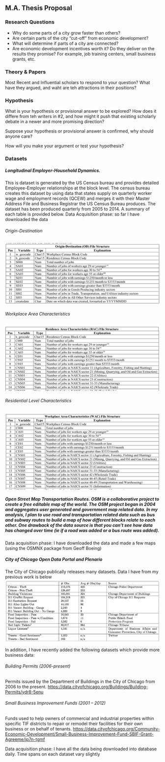 ## M.A. Thesis Proposal

### Research Questions
- Why do some parts of a city grow faster than others?
- Are certain parts of the city “cut-off” from economic development?
- What will determine if parts of a city are connected?
- Are economic development incentives worth it?  Do they deliver on the results they promise?  For example, job training centers, small business grants, etc.


### Theory & Papers

Most Recent and Influential scholars to respond to your question?  What have they argued, and waht are teh attractions in their positions?

### Hypothesis

What is your hypothesis or provisional answer to be explored?  How does it differe from teh writers in #2, and how might it push that existing scholarly debate in a newer and more promising direction?

Suppose your hypothesis or provisional answer is confirmed, why should anyone care?

How will you make your argument or test your hypothesis?


### Datasets
##### Longitudinal Employer-Household Dynamics.  
This is dataset is generated by the US Census bureau and provides detailed Employee-Employer relationships at the block level.  The census bureau creates this dataset by using data that states supply on quarterly worker wage and employment records (QCEW) and merges it with their Master Address File and Business Registrar the US Census Bureau produces. The dataset has been produced quarterly from 2005 to 2014.  A summary of each table is provided below.
Data Acquisition phase: so far I have downloaded the data

###### Origin-Destination 
![](img/img1.png)

###### Workplace Area Characteristics
![](img/img2.png)

###### Residential Level Characteristics
![](img/img3.png)


##### Open Street Map Transportation Routes.  OSM is a collaborative project to create a free editable map of the world.  The OSM project began in 2004 and aggregates user generated and government map related data. In my analysis, I plan to use road and transportation related data such as bus and subway routes to build a map of how different blocks relate to each other.  One drawback of the data source is that you can’t see how data has changed over time (ie if a road was added or a bus route was added).
Data acquisition phase: I have downloaded the data and made a few maps (using the OSMNX package from Geoff Boeing)

##### City of Chicago Open Data Portal and Plenario
The City of Chicago publically releases many datasets.  Data I have from my previous work is below
![](img/img4.png)

In addition, I have recently added the following datasets which provide more business data:

###### Building Permits (2006-present)
Permits issued by the Department of Buildings in the City of Chicago from 2006 to the present.
https://data.cityofchicago.org/Buildings/Building-Permits/ydr8-5enu

###### Small Business Improvement Funds (2001 – 2012)
Funds used to help owners of commercial and industrial properties within specific TIF districts to repair or remodel their facilities for their own business or on behalf of tenants.
https://data.cityofchicago.org/Community-Economic-Development/Small-Business-Improvement-Fund-SBIF-Grant-Agreeme/jp7n-tgmf

Data acquisition phase: I have all the data being downloaded into database daily.  Time spans on each dataset vary slightly

###


